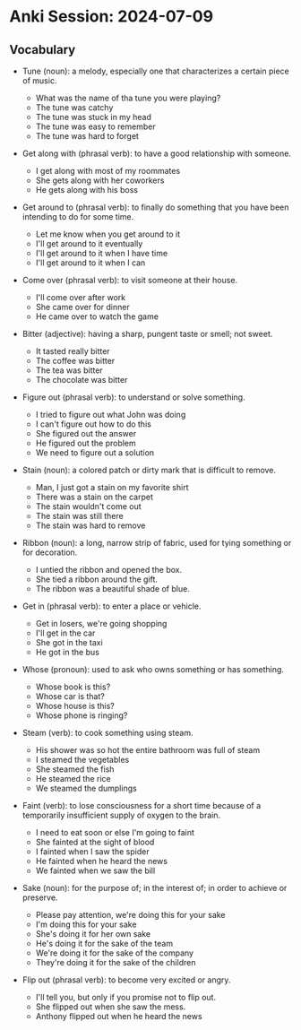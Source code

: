 # Anki Session: 2024-07-09

## Vocabulary

- Tune (noun): a melody, especially one that characterizes a certain piece of music.

  - What was the name of tha tune you were playing?
  - The tune was catchy
  - The tune was stuck in my head
  - The tune was easy to remember
  - The tune was hard to forget

- Get along with (phrasal verb): to have a good relationship with someone.

  - I get along with most of my roommates
  - She gets along with her coworkers
  - He gets along with his boss

- Get around to (phrasal verb): to finally do something that you have been intending to do for some time.

  - Let me know when you get around to it
  - I'll get around to it eventually
  - I'll get around to it when I have time
  - I'll get around to it when I can

- Come over (phrasal verb): to visit someone at their house.

  - I'll come over after work
  - She came over for dinner
  - He came over to watch the game

- Bitter (adjective): having a sharp, pungent taste or smell; not sweet.

  - It tasted really bitter
  - The coffee was bitter
  - The tea was bitter
  - The chocolate was bitter

- Figure out (phrasal verb): to understand or solve something.

  - I tried to figure out what John was doing
  - I can't figure out how to do this
  - She figured out the answer
  - He figured out the problem
  - We need to figure out a solution

- Stain (noun): a colored patch or dirty mark that is difficult to remove.

  - Man, I just got a stain on my favorite shirt
  - There was a stain on the carpet
  - The stain wouldn't come out
  - The stain was still there
  - The stain was hard to remove

- Ribbon (noun): a long, narrow strip of fabric, used for tying something or for decoration.

  - I untied the ribbon and opened the box.
  - She tied a ribbon around the gift.
  - The ribbon was a beautiful shade of blue.

- Get in (phrasal verb): to enter a place or vehicle.

  - Get in losers, we're going shopping
  - I'll get in the car
  - She got in the taxi
  - He got in the bus

- Whose (pronoun): used to ask who owns something or has something.

  - Whose book is this?
  - Whose car is that?
  - Whose house is this?
  - Whose phone is ringing?

- Steam (verb): to cook something using steam.

  - His shower was so hot the entire bathroom was full of steam
  - I steamed the vegetables
  - She steamed the fish
  - He steamed the rice
  - We steamed the dumplings

- Faint (verb): to lose consciousness for a short time because of a temporarily insufficient supply of oxygen to the brain.

  - I need to eat soon or else I'm going to faint
  - She fainted at the sight of blood
  - I fainted when I saw the spider
  - He fainted when he heard the news
  - We fainted when we saw the bill

- Sake (noun): for the purpose of; in the interest of; in order to achieve or preserve.

  - Please pay attention, we're doing this for your sake
  - I'm doing this for your sake
  - She's doing it for her own sake
  - He's doing it for the sake of the team
  - We're doing it for the sake of the company
  - They're doing it for the sake of the children

- Flip out (phrasal verb): to become very excited or angry.

  - I'll tell you, but only if you promise not to flip out.
  - She flipped out when she saw the mess.
  - Anthony flipped out when he heard the news

